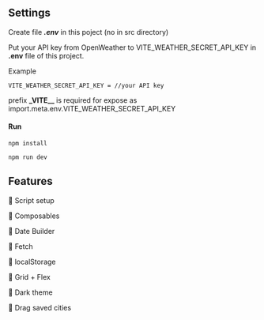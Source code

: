 ## Settings

Create file **_.env_** in this poject (no in src directory)

Put your API key from OpenWeather to VITE_WEATHER_SECRET_API_KEY in
**.env** file of this project.

Example

```
VITE_WEATHER_SECRET_API_KEY = //your API key
```

prefix **\_VITE\_\_** is required for expose as import.meta.env.VITE_WEATHER_SECRET_API_KEY

#### Run

```
npm install
```

```
npm run dev
```

## Features

🔵 Script setup

🔵 Composables

🔵 Date Builder

🔵 Fetch

🔵 localStorage

🔵 Grid + Flex

🔵 Dark theme

🔵 Drag saved cities
